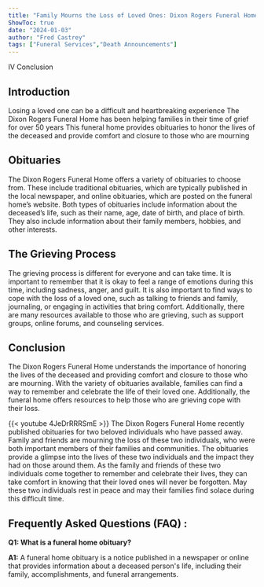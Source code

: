 ```yaml
---
title: "Family Mourns the Loss of Loved Ones: Dixon Rogers Funeral Home Obituaries"
ShowToc: true 
date: "2024-01-03"
author: "Fred Castrey" 
tags: ["Funeral Services","Death Announcements"]
---
```

IV Conclusion

## Introduction 

Losing a loved one can be a difficult and heartbreaking experience The Dixon Rogers Funeral Home has been helping families in their time of grief for over 50 years This funeral home provides obituaries to honor the lives of the deceased and provide comfort and closure to those who are mourning 

## Obituaries 

The Dixon Rogers Funeral Home offers a variety of obituaries to choose from. These include traditional obituaries, which are typically published in the local newspaper, and online obituaries, which are posted on the funeral home’s website. Both types of obituaries include information about the deceased’s life, such as their name, age, date of birth, and place of birth. They also include information about their family members, hobbies, and other interests. 

## The Grieving Process 

The grieving process is different for everyone and can take time. It is important to remember that it is okay to feel a range of emotions during this time, including sadness, anger, and guilt. It is also important to find ways to cope with the loss of a loved one, such as talking to friends and family, journaling, or engaging in activities that bring comfort. Additionally, there are many resources available to those who are grieving, such as support groups, online forums, and counseling services. 

## Conclusion 

The Dixon Rogers Funeral Home understands the importance of honoring the lives of the deceased and providing comfort and closure to those who are mourning. With the variety of obituaries available, families can find a way to remember and celebrate the life of their loved one. Additionally, the funeral home offers resources to help those who are grieving cope with their loss.

{{< youtube 4JeDrRRRSmE >}} 
The Dixon Rogers Funeral Home recently published obituaries for two beloved individuals who have passed away. Family and friends are mourning the loss of these two individuals, who were both important members of their families and communities. The obituaries provide a glimpse into the lives of these two individuals and the impact they had on those around them. As the family and friends of these two individuals come together to remember and celebrate their lives, they can take comfort in knowing that their loved ones will never be forgotten. May these two individuals rest in peace and may their families find solace during this difficult time.

## Frequently Asked Questions (FAQ) :
**Q1: What is a funeral home obituary?**

**A1:** A funeral home obituary is a notice published in a newspaper or online that provides information about a deceased person's life, including their family, accomplishments, and funeral arrangements.



